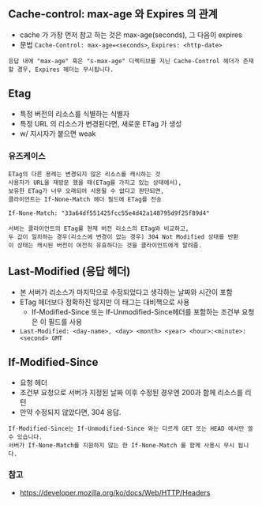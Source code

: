 ## Cache-control: max-age 와 Expires 의 관계
 * cache 가 가장 먼저 참고 하는 것은 max-age(seconds), 그 다음이 expires
 * 문법 `Cache-Control: max-age=<seconds>`, `Expires: <http-date>`
   
`응답 내에 "max-age" 혹은 "s-max-age" 디렉티브를 지닌 Cache-Control 헤더가 존재할 경우, Expires 헤더는 무시됩니다.`

## Etag
 * 특정 버전의 리소스를 식별하는 식별자
 * 특정 URL 의 리소스가 변경된다면, 새로운 ETag 가 생성
 * w/ 지시자가 붙으면 weak
### 유즈케이스
```
ETag의 다른 용례는 변경되지 않은 리소스를 캐시하는 것
사용자가 URL을 재방문 했을 때(ETag를 가지고 있는 상태에서),
보유한 ETag가 너무 오래되어 사용될 수 없다고 판단되면,
클라이언트는 If-None-Match 헤더 필드에 ETag를 전송

If-None-Match: "33a64df551425fcc55e4d42a148795d9f25f89d4"

서버는 클라이언트의 ETag를 현재 버전 리소스의 ETag와 비교하고,
두 값이 일치하는 경우(리소스에 변경이 없는 경우) 304 Not Modified 상태를 반환
이 상태는 캐시된 버전이 여전히 유효하다는 것을 클라이언트에게 알려줌.
```

## Last-Modified (응답 헤더)
 * 본 서버가 리소스가 마지막으로 수정되었다고 생각하는 날짜와 시간이 포함
 * ETag 헤더보다 정확하진 않지만 이 태그는 대비책으로 사용
    * If-Modified-Since 또는 If-Unmodified-Since헤더를 포함하는 조건부 요청은 이 필드를 사용
 * `Last-Modified: <day-name>, <day> <month> <year> <hour>:<minute>:<second> GMT`

## If-Modified-Since
 * 요청 헤더
 * 조건부 요청으로 서버가 지정된 날짜 이후 수정된 경우엔 200과 함께 리소스를 리턴
 * 만약 수정되지 않았다면, 304 응답.
```
If-Modified-Since는 If-Unmodified-Since 와는 다르게 GET 또는 HEAD 에서만 쓸수 있습니다.
서버가 If-None-Match를 지원하지 않는 한 If-None-Match 를 함께 사용시 무시 됩니다.
```

### 참고
 * https://developer.mozilla.org/ko/docs/Web/HTTP/Headers
